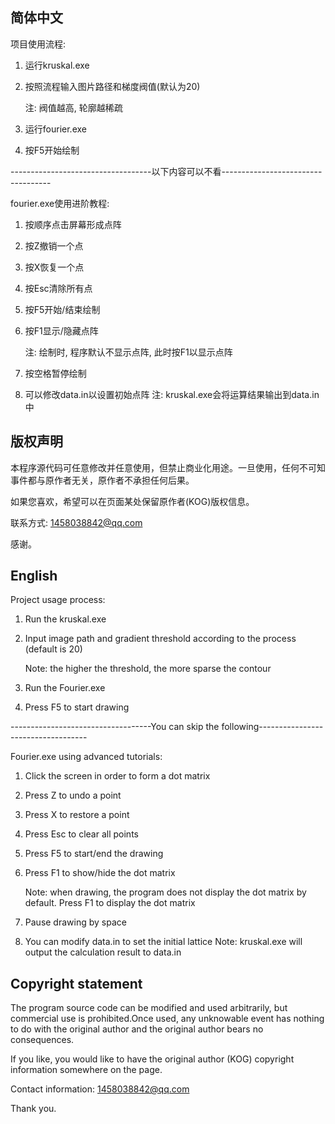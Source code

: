 ## 简体中文

项目使用流程: 

1. 运行kruskal.exe

2. 按照流程输入图片路径和梯度阀值(默认为20)

   注: 阀值越高, 轮廓越稀疏

3. 运行fourier.exe

4. 按F5开始绘制

-----------------------------------以下内容可以不看-----------------------------------

fourier.exe使用进阶教程:

1. 按顺序点击屏幕形成点阵

2. 按Z撤销一个点

3. 按X恢复一个点

4. 按Esc清除所有点

5. 按F5开始/结束绘制

6. 按F1显示/隐藏点阵

   注: 绘制时, 程序默认不显示点阵, 此时按F1以显示点阵

7. 按空格暂停绘制

8. 可以修改data.in以设置初始点阵
   注: kruskal.exe会将运算结果输出到data.in中

## 版权声明

本程序源代码可任意修改并任意使用，但禁止商业化用途。一旦使用，任何不可知事件都与原作者无关，原作者不承担任何后果。

如果您喜欢，希望可以在页面某处保留原作者(KOG)版权信息。

联系方式: 1458038842@qq.com

感谢。





## English

Project usage process:

1. Run the kruskal.exe

2. Input image path and gradient threshold according to the process (default is 20)

   Note: the higher the threshold, the more sparse the contour

3. Run the Fourier.exe

4. Press F5 to start drawing

-----------------------------------You can skip the following-----------------------------------

Fourier.exe using advanced tutorials:

1. Click the screen in order to form a dot matrix

2. Press Z to undo a point

3. Press X to restore a point

4. Press Esc to clear all points

5. Press F5 to start/end the drawing

6. Press F1 to show/hide the dot matrix

   Note: when drawing, the program does not display the dot matrix by default. Press F1 to display the dot matrix

7. Pause drawing by space

8. You can modify data.in to set the initial lattice
   Note: kruskal.exe will output the calculation result to data.in

## Copyright statement

The program source code can be modified and used arbitrarily, but commercial use is prohibited.Once used, any unknowable event has nothing to do with the original author and the original author bears no consequences.

If you like, you would like to have the original author (KOG) copyright information somewhere on the page.

Contact information: 1458038842@qq.com

Thank you.
